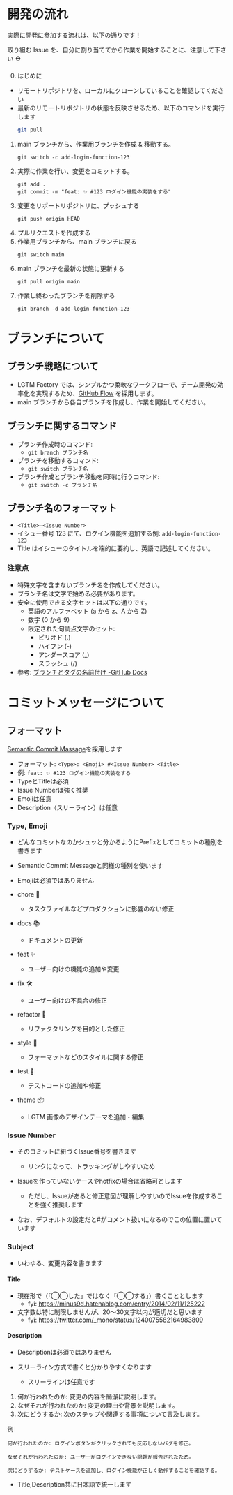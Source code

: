# 開発の流れ

実際に開発に参加する流れは、以下の通りです！

取り組む Issue を、自分に割り当ててから作業を開始することに、注意して下さい ⛑️

0. はじめに

- リモートリポジトリを、ローカルにクローンしていることを確認してください
- 最新のリモートリポジトリの状態を反映させるため、以下のコマンドを実行します
  ```zsh
  git pull
  ```

1. main ブランチから、作業用ブランチを作成 & 移動する。
   ```
   git switch -c add-login-function-123
   ```
2. 実際に作業を行い、変更をコミットする。
   ```
   git add .
   git commit -m "feat: ✨ #123 ログイン機能の実装をする"
   ```
3. 変更をリポートリポジトリに、プッシュする
   ```
   git push origin HEAD
   ```
4. プルリクエストを作成する
5. 作業用ブランチから、main ブランチに戻る
   ```
   git switch main
   ```
6. main ブランチを最新の状態に更新する
   ```
   git pull origin main
   ```
7. 作業し終わったブランチを削除する
   ```
   git branch -d add-login-function-123
   ```

# ブランチについて

## ブランチ戦略について

- LGTM Factory では、シンプルかつ柔軟なワークフローで、チーム開発の効率化を実現するため、[GitHub Flow](https://docs.github.com/ja/get-started/using-github/github-flow) を採用します。
- main ブランチから各自ブランチを作成し、作業を開始してください。

## ブランチに関するコマンド

- ブランチ作成時のコマンド:
  - `git branch ブランチ名`
- ブランチを移動するコマンド:
  - `git switch ブランチ名`
- ブランチ作成とブランチ移動を同時に行うコマンド:
  - `git switch -c ブランチ名`

## ブランチ名のフォーマット

- `<Title>-<Issue Number>`
- イシュー番号 123 にて、ログイン機能を追加する例: `add-login-function-123`
- Title はイシューのタイトルを端的に要約し、英語で記述してください。

### 注意点

- 特殊文字を含まないブランチ名を作成してください。
- ブランチ名は文字で始める必要があります。
- 安全に使用できる文字セットは以下の通りです。
  - 英語のアルファベット (a から z、A から Z)
  - 数字 (0 から 9)
  - 限定された句読点文字のセット:
    - ピリオド (.)
    - ハイフン (-)
    - アンダースコア (\_)
    - スラッシュ (/)
- 参考: [ブランチとタグの名前付け -GitHub Docs](https://docs.github.com/ja/get-started/using-git/dealing-with-special-characters-in-branch-and-tag-names#naming-branches-and-tags)

# コミットメッセージについて

## フォーマット

[Semantic Commit Massage](https://gist.github.com/joshbuchea/6f47e86d2510bce28f8e7f42ae84c716)を採用します

- フォーマット: `<Type>: <Emoji> #<Issue Number> <Title>`
- 例: `feat: ✨ #123 ログイン機能の実装をする`
- TypeとTitleは必須
- Issue Numberは強く推奨
- Emojiは任意
- Description（スリーライン）は任意

### Type, Emoji

- どんなコミットなのかシュッと分かるようにPrefixとしてコミットの種別を書きます
- Semantic Commit Messageと同様の種別を使います
- Emojiは必須ではありません

- chore 🧹
  - タスクファイルなどプロダクションに影響のない修正
- docs 📚
  - ドキュメントの更新
- feat ✨
  - ユーザー向けの機能の追加や変更
- fix 🛠️
  - ユーザー向けの不具合の修正
- refactor 🔄
  - リファクタリングを目的とした修正
- style 🎨
  - フォーマットなどのスタイルに関する修正
- test 🧪
  - テストコードの追加や修正
- theme 📦
  - LGTM 画像のデザインテーマを追加・編集

### Issue Number

- そのコミットに紐づくIssue番号を書きます

  - リンクになって、トラッキングがしやすいため

- Issueを作っていないケースやhotfixの場合は省略可とします

  - ただし、Issueがあると修正意図が理解しやすいのでIssueを作成することを強く推奨します

- なお、デフォルトの設定だと#がコメント扱いになるのでこの位置に置いています

### Subject

- いわゆる、変更内容を書きます

#### Title

- 現在形で（「◯◯した」ではなく「◯◯する」）書くこととします
  - fyi: https://minus9d.hatenablog.com/entry/2014/02/11/125222
- 文字数は特に制限しませんが、20〜30文字以内が適切だと思います
  - fyi: https://twitter.com/_mono/status/1240075582164983809

#### Description

- Descriptionは必須ではありません

- スリーライン方式で書くと分かりやすくなります
  - スリーラインは任意です

1.  何が行われたのか: 変更の内容を簡潔に説明します。
2.  なぜそれが行われたのか: 変更の理由や背景を説明します。
3.  次にどうするか: 次のステップや関連する事項について言及します。

例

```
何が行われたのか: ログインボタンがクリックされても反応しないバグを修正。

なぜそれが行われたのか: ユーザーがログインできない問題が報告されたため。

次にどうするか: テストケースを追加し、ログイン機能が正しく動作することを確認する。
```

- Title,Description共に日本語で統一します
